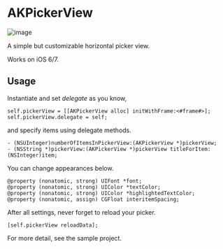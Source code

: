 AKPickerView
============

![image](https://raw.githubusercontent.com/Akkyie/AKPickerView/master/Screenshot.gif)


A simple but customizable horizontal picker view.

Works on iOS 6/7.

Usage
-----

Instantiate and set *delegate* as you know,

    self.pickerView = [[AKPickerView alloc] initWithFrame:<#frame#>];
    self.pickerView.delegate = self;

and specify items using delegate methods.

    - (NSUInteger)numberOfItemsInPickerView:(AKPickerView *)pickerView;
    - (NSString *)pickerView:(AKPickerView *)pickerView titleForItem:(NSInteger)item;

You can change appearances below.

    @property (nonatomic, strong) UIFont *font;
    @property (nonatomic, strong) UIColor *textColor;
    @property (nonatomic, strong) UIColor *highlightedTextColor;
    @property (nonatomic, assign) CGFloat interitemSpacing;

After all settings, never forget to reload your picker.

    [self.pickerView reloadData];
    
For more detail, see the sample project.